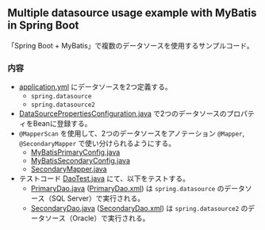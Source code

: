 ## Multiple datasource usage example with MyBatis in Spring Boot

「Spring Boot + MyBatis」で複数のデータソースを使用するサンプルコード。

### 内容

- [application.yml](/src/main/resources/application.yml) にデータソースを2つ定義する。
  - `spring.datasource`
  - `spring.datasource2`
- [DataSourcePropertiesConfiguration.java](/src/main/java/com/example/demo/config/DataSourcePropertiesConfiguration.java) で2つのデータソースのプロパティをBeanに登録する。
- `@MapperScan` を使用して、2つのデータソースをアノテーション `@Mapper`, `@SecondaryMapper` で使い分けられるようにする。
  - [MyBatisPrimaryConfig.java](/src/main/java/com/example/demo/config/MyBatisPrimaryConfig.java)
  - [MyBatisSecondaryConfig.java](/src/main/java/com/example/demo/config/MyBatisSecondaryConfig.java)
  - [SecondaryMapper.java](/src/main/java/com/example/demo/annotations/SecondaryMapper.java)
- テストコード [DaoTest.java](/src/test/java/com/example/demo/DaoTest.java) にて、以下をテストする。
  - [PrimaryDao.java](/src/main/java/com/example/demo/mapper/PrimaryDao.java) ([PrimaryDao.xml](/src/main/resources/com/example/demo/mapper/PrimaryDao.xml))
    は `spring.datasource`
    のデータソース（SQL Server）で実行される。
  - [SecondaryDao.java](/src/main/java/com/example/demo/mapper/SecondaryDao.java) ([SecondaryDao.xml](/src/main/resources/com/example/demo/mapper/SecondaryDao.xml))
    は `spring.datasource2`
    のデータソース（Oracle）で実行される。
